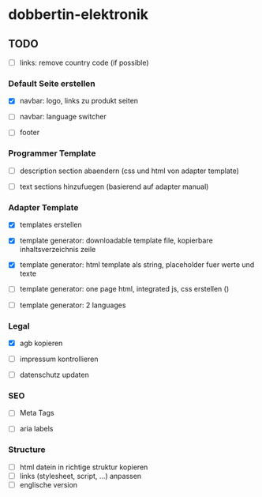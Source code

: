 # dobbertin-elektronik
 
## TODO

- [ ] links: remove country code (if possible)

### Default Seite erstellen
- [x] navbar: logo, links zu produkt seiten
- [ ] navbar: language switcher
- [ ] footer


### Programmer Template
- [ ] description section abaendern (css und html von adapter template)
- [ ] text sections hinzufuegen (basierend auf adapter manual)


### Adapter Template
- [x] templates erstellen
- [x] template generator: downloadable template file, kopierbare inhaltsverzeichnis zeile
- [x] template generator: html template als string, placeholder fuer werte und texte
- [ ] template generator: one page html, integrated js, css erstellen ()
- [ ] template generator: 2 languages


### Legal
- [x] agb kopieren
- [ ] impressum kontrollieren
- [ ] datenschutz updaten


### SEO
- [ ] Meta Tags 
- [ ] aria labels


### Structure
- [ ] html datein in richtige struktur kopieren
- [ ] links (stylesheet, script, ...) anpassen
- [ ] englische version